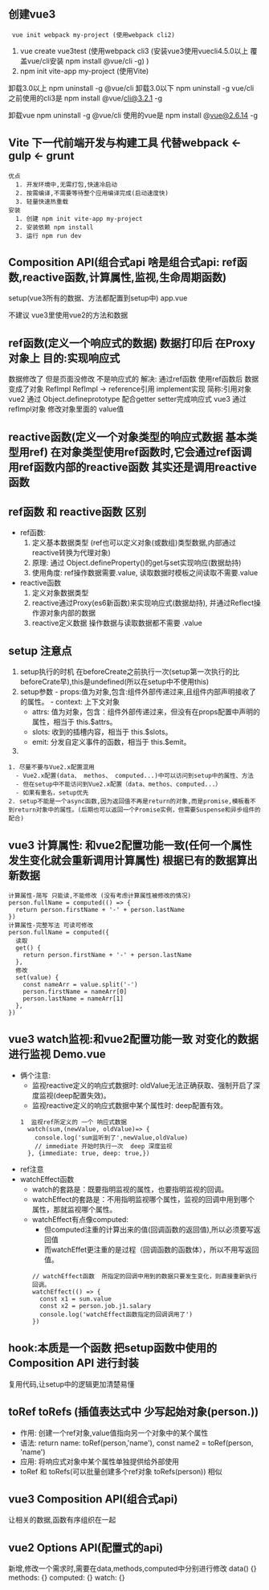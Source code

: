 ## 创建vue3 
     vue init webpack my-project (使用webpack cli2)
  1. vue create vue3test (使用webpack cli3 (安装vue3使用vuecli4.5.0以上 覆盖vue/cli安装 npm install @vue/cli -g) )
  2. npm init vite-app my-project  (使用Vite)

卸载3.0以上   npm uninstall -g @vue/cli
卸载3.0以下   npm uninstall -g vue/cli
之前使用的cli3是 npm install @vue/cli@3.2.1 -g

卸载vue         npm uninstall -g @vue/cli
使用的vue是 npm install @vue@2.6.14 -g

## Vite   下一代前端开发与构建工具  代替webpack <- gulp <- grunt
    优点   
      1. 开发环境中,无需打包,快速冷启动
      2. 按需编译,不需要等待整个应用编译完成(启动速度快)
      3. 轻量快速热重载
    安装   
      1. 创建 npm init vite-app my-project
      2. 安装依赖 npm install 
      3. 运行 npm run dev

## Composition API(组合式api 啥是组合式api: ref函数,reactive函数,计算属性,监视,生命周期函数)    
  setup(vue3所有的数据、方法都配置到setup中)   app.vue

不建议 vue3里使用vue2的方法和数据

## ref函数(定义一个响应式的数据)    数据打印后 在Proxy对象上 目的:实现响应式
  数据修改了 但是页面没修改 不是响应式的 解决: 通过ref函数 使用ref函数后 数据变成了对象 RefImpl
  RefImpl -> reference引用 implement实现 简称:引用对象
  vue2 通过 Object.defineprototype 配合getter setter完成响应式
  vue3 通过 refImpl对象 修改对象里面的 value值

## reactive函数(定义一个对象类型的响应式数据  基本类型用ref) 在对象类型使用ref函数时,它会通过ref函调用ref函数内部的reactive函数 其实还是调用reactive函数

## ref函数 和 reactive函数  区别
  - ref函数: 
    1. 定义基本数据类型 (ref也可以定义对象(或数组)类型数据,内部通过reactive转换为代理对象)
    2. 原理: 通过 Object.defineProperty()的get与set实现响应(数据劫持)
    3. 使用角度: ref操作数据需要.value, 读取数据时模板之间读取不需要.value
  - reactive函数
    1. 定义对象数据类型
    2. reactive通过Proxy(es6新函数)来实现响应式(数据劫持), 并通过Reflect操作源对象内部的数据
    3. reactive定义数据 操作数据与读取数据都不需要 .value

## setup 注意点
  1. setup执行的时机
    在beforeCreate之前执行一次(setup第一次执行的比beforeCrate早),this是undefined(所以在setup中不使用this)
  2. setup参数
    - props:值为对象,包含:组件外部传递过来,且组件内部声明接收了的属性。
    - context: 上下文对象
      - attrs: 值为对象，包含：组件外部传递过来，但没有在props配置中声明的属性，相当于 this.$attrs。
      - slots: 收到的插槽内容，相当于 this.$slots。
      - emit: 分发自定义事件的函数，相当于 this.$emit。
  3. 
    1. 尽量不要与Vue2.x配置混用
      - Vue2.x配置(data、 methos、 computed...)中可以访问到setup中的属性、方法
      - 但在setup中不能访问到Vue2.x配置（data、methos、computed...）
      - 如果有重名，setup优先
    2. setup不能是一个async函数,因为返回值不再是return的对象,而是promise,模板看不到return对象中的属性。(后期也可以返回一个Promise实例，但需要Suspense和异步组件的配合)

## vue3 计算属性: 和vue2配置功能一致(任何一个属性发生变化就会重新调用计算属性) 根据已有的数据算出新数据
    计算属性-简写 只能读,不能修改 (没有考虑计算属性被修改的情况)
    person.fullName = computed(() => {
      return person.firstName + '-' + person.lastName
    })
    计算属性-完整写法 可读可修改
    person.fullName = computed({
      读取
      get() {
        return person.firstName + '-' + person.lastName
      },
      修改
      set(value) {
        const nameArr = value.split('-')
        person.firstName = nameArr[0]
        person.lastName = nameArr[1]
      },
    })

## vue3 watch监视:和vue2配置功能一致  对变化的数据进行监视  Demo.vue
  - 俩个注意: 
    - 监视reactive定义的响应式数据时: oldValue无法正确获取、强制开启了深度监视(deep配置失效)。
    - 监视reactive定义的响应式数据中某个属性时: deep配置有效。
    ```
    1  监视ref所定义的 一个 响应式数据
      watch(sum,(newValue, oldValue)=> {
        console.log('sum监听到了',newValue,oldValue)
        // immediate 开始时执行一次  deep 深度监视
      }, {immediate: true, deep: true,})
    ```
  - ref注意
  - watchEffect函数
    - watch的套路是：既要指明监视的属性，也要指明监视的回调。
    - watchEffect的套路是：不用指明监视哪个属性，监视的回调中用到哪个属性，那就监视哪个属性。
    - watchEffect有点像computed:
      - 但computed注重的计算出来的值(回调函数的返回值),所以必须要写返回值
      - 而watchEffet更注重的是过程（回调函数的函数体），所以不用写返回值。
      ```
      // watchEffect函数  所指定的回调中用到的数据只要发生变化，则直接重新执行回调。
      watchEffect(() => {
        const x1 = sum.value
        const x2 = person.job.j1.salary
        console.log('watchEffect函数指定的回调调用了')
      })
      ```

## hook:本质是一个函数 把setup函数中使用的 Composition API 进行封装
  复用代码,让setup中的逻辑更加清楚易懂

## toRef toRefs (插值表达式中 少写起始对象(person.))
  - 作用: 创建一个ref对象,value值指向另一个对象中的某个属性
  - 语法:  return name: toRef(person,'name'),    const name2 = toRef(person, 'name')
  - 应用: 将响应式对象中某个属性单独提供给外部使用
  - toRef 和 toRefs(可以批量创建多个ref对象 toRefs(person)) 相似

## vue3 Composition API(组合式api)
  让相关的数据,函数有序组织在一起
## vue2 Options API(配置式的api)
  新增,修改一个需求时,需要在data,methods,computed中分别进行修改
  data() {}  methods: {}  computed: {}    watch: {}
